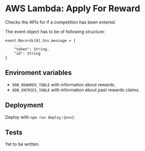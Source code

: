 # AWS Lambda: Apply For Reward

Checks the APIs for if a competition has been entered.

The event object has to be of following structure:

```
event.Records[0].Sns.message = {
    ...
    "token": String,
    "id": String
}
```

## Enviroment variables
- `DDB_REWARDS_TABLE` with information about rewards.
- `DDB_ENTRIES_TABLE` with information about past rewards claims.

## Deployment
Deploy with `npm run deploy:{env}`.

## Tests
Yet to be written.
